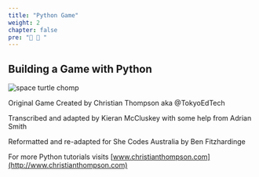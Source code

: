 ```yaml
---
title: "Python Game"
weight: 2
chapter: false
pre: "🥬 🐢 "
---
```


## Building a Game with Python

![space turtle chomp](images/Space%20Turtle%20Chomp.png)

Original Game Created by Christian Thompson aka @TokyoEdTech

Transcribed and adapted by Kieran McCluskey
with some help from Adrian Smith

Reformatted and re-adapted for She Codes Australia by Ben Fitzhardinge

For more Python tutorials visits [www.christianthompson.com](http://www.christianthompson.com)
